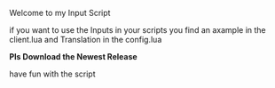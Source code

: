 Welcome to my Input Script

if you want to use the Inputs in your scripts you find an axample in the client.lua and Translation in the config.lua

**Pls Download the Newest Release**

have fun with the script
